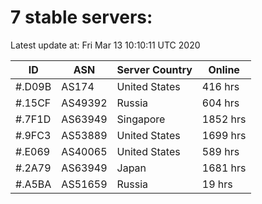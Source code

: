 # 7 stable servers:

Latest update at: Fri Mar 13 10:10:11 UTC 2020

| ID | ASN | Server Country | Online |
| -- | --- | -------------- | ------ |
| #.D09B | AS174 | United States | 416 hrs |
| #.15CF | AS49392 | Russia | 604 hrs |
| #.7F1D | AS63949 | Singapore | 1852 hrs |
| #.9FC3 | AS53889 | United States | 1699 hrs |
| #.E069 | AS40065 | United States | 589 hrs |
| #.2A79 | AS63949 | Japan | 1681 hrs |
| #.A5BA | AS51659 | Russia | 19 hrs |

